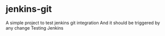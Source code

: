 # jenkins-git

A simple project to test jenkins git integration
And it should be triggered by any change
Testing Jenkins
